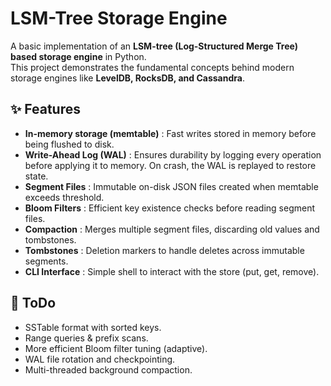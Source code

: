 # LSM-Tree Storage Engine

A basic implementation of an **LSM-tree (Log-Structured Merge Tree) based storage engine** in Python.  
This project demonstrates the fundamental concepts behind modern storage engines like **LevelDB, RocksDB, and Cassandra**.

## ✨ Features

- **In-memory storage (memtable)** : Fast writes stored in memory before being flushed to disk.
- **Write-Ahead Log (WAL)** : Ensures durability by logging every operation before applying it to memory. On crash, the WAL is replayed to restore state.
- **Segment Files** : Immutable on-disk JSON files created when memtable exceeds threshold.
- **Bloom Filters** : Efficient key existence checks before reading segment files.
- **Compaction** : Merges multiple segment files, discarding old values and tombstones.
- **Tombstones** : Deletion markers to handle deletes across immutable segments.
- **CLI Interface** : Simple shell to interact with the store (put, get, remove).


## 📌 ToDo
- SSTable format with sorted keys.
- Range queries & prefix scans.
- More efficient Bloom filter tuning (adaptive).
- WAL file rotation and checkpointing.
- Multi-threaded background compaction.
